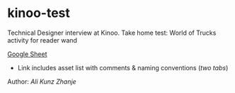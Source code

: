 # kinoo-test

Technical Designer interview at Kinoo. Take home test: World of Trucks activity for reader wand

[Google Sheet](https://docs.google.com/spreadsheets/d/1_a53_qhLELZ1II870k8HRZUzRWlAzm8q/edit?usp=sharing&ouid=104903946931879220194&rtpof=true&sd=true)
* Link includes asset list with comments & naming conventions (*two tabs*)

Author: _Ali Kunz Zhanje_
